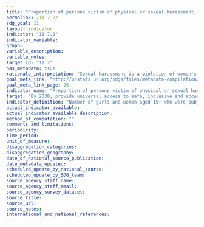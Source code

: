 ```yaml
---
title: "Proportion of persons victim of physical or sexual harassment, by sex, age, disability status and place of occurrence, in the previous 12 months"
permalink: /11-7-2/
sdg_goal: 11
layout: indicator
indicator: "11.7.2"
indicator_variable: 
graph: 
variable_description: 
variable_notes: 
target_id: "11.7"
has_metadata: true
rationale_interpretation: "Sexual harassment is a violation of women's human rights and a prohibited form of violence against women in many countries.[4] Sexually harassing conduct causes devastating physical and psychological injuries to a large percentage of women in workplaces around the world. In urban and rural areas, developed or developing countries, women and girls are constantly subjected to these forms of violence on streets, on public transport, in shopping centres and in public parks, in and around schools and workplaces, in public sanitation facilities and water and food distribution sites, or in their own neighborhoods. Such harassment reinforces the subordination of women to men in society, violates women's dignity and creates a health and safety hazard in public spaces. \nIf women and girls are to enjoy a life free from violence, policymakers need to ensure that public spaces are free from any form of violence, including sexual harassment."
goal_meta_link: "http://unstats.un.org/sdgs/files/metadata-compilation/Metadata-Goal-11.pdf"
goal_meta_link_page: 26
indicator_name: "Proportion of persons victim of physical or sexual harassment, by sex, age, disability status and place of occurrence, in the previous 12 months"
target: "By 2030, provide universal access to safe, inclusive and accessible, green and public spaces, in particular for women and children, older persons and persons with disabilities."
indicator_definition: "Number of girls and women aged 15+ who were subjected to physical or sexual harassment in the last 12 months, as percentage of all women aged 15+, disaggregated by perpetrator and place of occurrence (of latest episode). Many international bodies, national legislatures and courts have prohibited sexual harassment but there is no agreed universal definition of the term.[1] Most existing studies about sexual harassment are focused on working life or educational environments and measure unwelcome and unwanted sexual acts.[1,2] Because of the lack of universal definition, data for this indicator are not comparable. Currently, comparable data exist only for the 28 European Union countries (see below for more details on existing measures)."
actual_indicator_available: 
actual_indicator_available_description: 
method_of_computation: ""
comments_and_limitations: 
periodicity: 
time_period: 
unit_of_measure: 
disaggregation_categories: 
disaggregation_geography: 
date_of_national_source_publication: 
date_metadata_updated: 
scheduled_update_by_national_source: 
scheduled_update_by_SDG_team: 
source_agency_staff_name: 
source_agency_staff_email: 
source_agency_survey_dataset: 
source_title: 
source_url: 
source_notes: 
international_and_national_references: 
---
```


